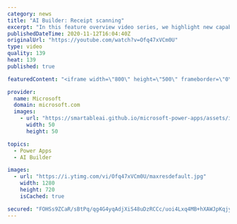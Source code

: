 ```yaml
---
category: news
title: "AI Builder: Receipt scanning"
excerpt: "In this feature overview video series, we highlight new capabilities included in the latest update to AI Builder.  Receipt scanning is a new AI Builder feature that processes receipts to identify and extract information. The AI model identifies receipt data, merchant information, total price, and taxes"
publishedDateTime: 2020-11-12T16:04:40Z
originalUrl: "https://youtube.com/watch?v=Ofq47xVCm0U"
type: video
quality: 139
heat: 139
published: true

featuredContent: "<iframe width=\"800\" height=\"500\" frameborder=\"0\" src=\"https://www.youtube.com/embed/Ofq47xVCm0U\" allow=\"accelerometer; autoplay; encrypted-media; gyroscope; picture-in-picture\" allowfullscreen></iframe>"

provider:
  name: Microsoft
  domain: microsoft.com
  images:
    - url: "https://smartableai.github.io/microsoft-power-apps/assets/images/organizations/microsoft.com-50x50.jpg"
      width: 50
      height: 50

topics:
  - Power Apps
  - AI Builder

images:
  - url: "https://i.ytimg.com/vi/Ofq47xVCm0U/maxresdefault.jpg"
    width: 1280
    height: 720
    isCached: true

secured: "FOHSs9ZCaR/sBtPq/qg4G4yqAdjXiS48uDzRCCc/uoi4Lxq4MB+hXAWJpKqjySy5UOn3c4I7qSM4A22wR4mAYb+NVFbL+5K6wgEGUTDZBT0+t947NBh0k8h/PWWkx7D9P7s95kCZi6EOvF5xayN07hpsQOcZLykItiV6yNflt7HgN37TqV+WxKZqxBJ7H86AJ7cbeSXnzWbHMFOj9dvWBaDzY0tqDp+bY0hd/2K7/miXqzZNAOT37piSClRI82GNvOgiABvJ1bHSYDanuUAiXj/cGAkBI8CZfPJbGb9O9qUFiGcVOzjiYBbxZ4y1HimnSMUdLxzdga+9FmeRCWAmLR+qvC5C12H5c5UaGVdpnSFgJuFsd88VX4fVoMB0f4RPVXrsKUzpJxJUr5SOJ+qEDYOX0WaiwKtk2nqUGyd2Q4g=;E0cGGf+apNKAxds5wPHqIw=="
---
```



